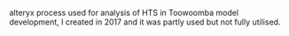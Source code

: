 alteryx process used for analysis of HTS in Toowoomba model development, I created in 2017 and it was partly used but not fully utilised. 
